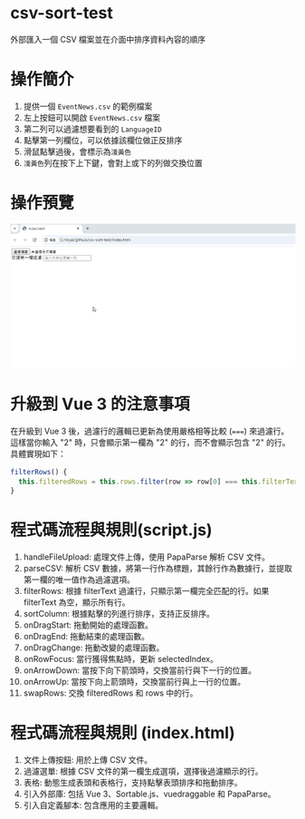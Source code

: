# csv-sort-test
外部匯入一個 CSV 檔案並在介面中排序資料內容的順序

# 操作簡介
1. 提供一個 `EventNews.csv` 的範例檔案  
2. 左上按鈕可以開啟 `EventNews.csv` 檔案  
3. 第二列可以過濾想要看到的 `LanguageID`  
4. 點擊第一列欄位，可以依據該欄位做正反排序  
5. 滑鼠點擊過後，會標示為`淺黃色`  
6. `淺黃色`列在按下上下鍵，會對上或下的列做交換位置  

# 操作預覽
![操作預覽](./images/csv-sort.gif)

# 升級到 Vue 3 的注意事項
在升級到 Vue 3 後，過濾行的邏輯已更新為使用嚴格相等比較 (`===`) 來過濾行。這樣當你輸入 "2" 時，只會顯示第一欄為 "2" 的行，而不會顯示包含 "2" 的行。具體實現如下：

```javascript
filterRows() {
  this.filteredRows = this.rows.filter(row => row[0] === this.filterText);
}
```

# 程式碼流程與規則(script.js)
1. handleFileUpload: 處理文件上傳，使用 PapaParse 解析 CSV 文件。
2. parseCSV: 解析 CSV 數據，將第一行作為標題，其餘行作為數據行，並提取第一欄的唯一值作為過濾選項。
3. filterRows: 根據 filterText 過濾行，只顯示第一欄完全匹配的行。如果 filterText 為空，顯示所有行。
4. sortColumn: 根據點擊的列進行排序，支持正反排序。
5. onDragStart: 拖動開始的處理函數。
6. onDragEnd: 拖動結束的處理函數。
7. onDragChange: 拖動改變的處理函數。
8. onRowFocus: 當行獲得焦點時，更新 selectedIndex。
9. onArrowDown: 當按下向下箭頭時，交換當前行與下一行的位置。
10. onArrowUp: 當按下向上箭頭時，交換當前行與上一行的位置。
11. swapRows: 交換 filteredRows 和 rows 中的行。

# 程式碼流程與規則 (index.html)
1. 文件上傳按鈕: 用於上傳 CSV 文件。
2. 過濾選單: 根據 CSV 文件的第一欄生成選項，選擇後過濾顯示的行。
3. 表格: 動態生成表頭和表格行，支持點擊表頭排序和拖動排序。
4. 引入外部庫: 包括 Vue 3、Sortable.js、vuedraggable 和 PapaParse。
5. 引入自定義腳本: 包含應用的主要邏輯。
